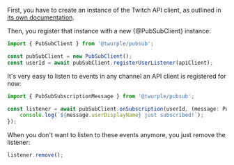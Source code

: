 First, you have to create an instance of the Twitch API client, as outlined in [its own documentation](/docs/api/basic-usage/creating-instance).

Then, you register that instance with a new {@PubSubClient} instance:

```typescript
import { PubSubClient } from '@twurple/pubsub';

const pubSubClient = new PubSubClient();
const userId = await pubSubClient.registerUserListener(apiClient);
```

It's very easy to listen to events in any channel an API client is registered for now:

```typescript
import { PubSubSubscriptionMessage } from '@twurple/pubsub';

const listener = await pubSubClient.onSubscription(userId, (message: PubSubSubscriptionMessage) => {
	console.log(`${message.userDisplayName} just subscribed!`);
});
```

When you don't want to listen to these events anymore, you just remove the listener:

```typescript
listener.remove();
```
